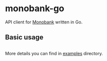 # monobank-go

API client for [Monobank](https://api.monobank.ua/docs/) written in Go.

## Basic usage

```go
```

More details you can find in [examples](examples) directory.